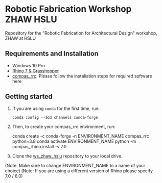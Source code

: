 # Robotic Fabrication Workshop ZHAW HSLU

Repository for the "Robotic Fabrication for Architectural Design" workshop, ZHAW at HSLU

## Requirements and Installation

* Windows 10 Pro
* [Rhino 7 & Grasshopper](https://www.rhino3d.com/download)
* [compas_rrc](https://github.com/compas-rrc/compas_rrc_start#installation): Please follow the installation steps for required software here


## Getting started

1. If you are using ``conda`` for the first time, run:

    ``conda config --add channels conda-forge``
    
2. Then, to create your compas_rrc environment, run:
    
    conda create -c conda-forge -n ENVIRONMENT_NAME compas_rrc python=3.8
    conda activate ENVIRONMENT_NAME
    python -m compas_rhino.install -v 7.0

3. Clone the [ws_zhaw_hslu](https://github.com/DavidJenny/ws_zhaw_hslu) repository to your local drive.


(Note: Make sure to change ENVIRONMENT_NAME to a name of your choice)
(Note: If you are using a different version of Rhino please specify 7.0 / 6.0)
